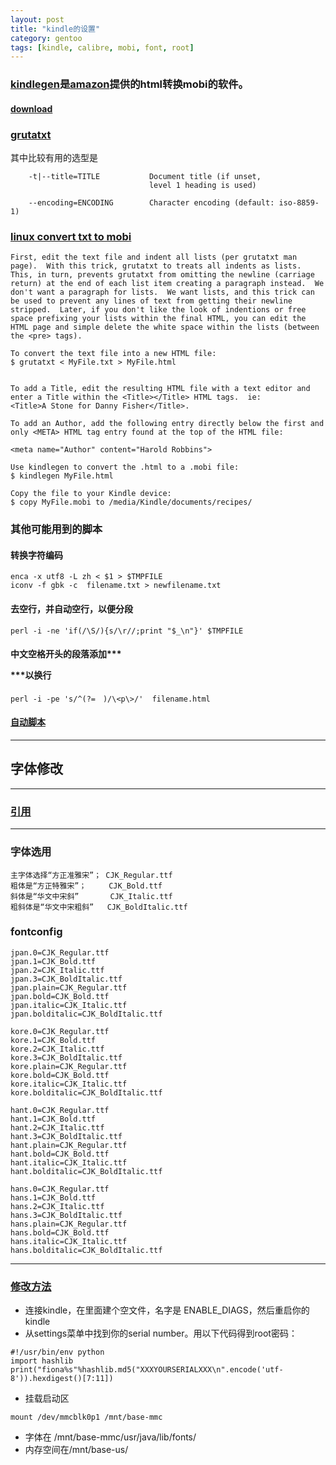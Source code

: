 ```yaml
---
layout: post
title: "kindle的设置"
category: gentoo
tags: [kindle, calibre, mobi, font, root]
---
```


### [kindlegen](http://wiki.gentoo.org/wiki/Amazon_Kindle)是[amazon](http://www.amazon.com/gp/feature.html?docId=1000765211)提供的html转换mobi的软件。

####  [download](http://kindlegen.s3.amazonaws.com/kindlegen_linux_2.6_i386_v2_9.tar.gz)


### [grutatxt](https://github.com/angelortega/grutatxt)

其中比较有用的选型是

```
    -t|--title=TITLE           Document title (if unset,
                               level 1 heading is used)

    --encoding=ENCODING        Character encoding (default: iso-8859-1)
```

### [linux convert txt to mobi](http://rogerx.freeshell.org/programming/kindle-convert_txttomobi.html)

```
First, edit the text file and indent all lists (per grutatxt man page).  With this trick, grutatxt to treats all indents as lists.  This, in turn, prevents grutatxt from omitting the newline (carriage return) at the end of each list item creating a paragraph instead.  We don't want a paragraph for lists.  We want lists, and this trick can be used to prevent any lines of text from getting their newline stripped.  Later, if you don't like the look of indentions or free space prefixing your lists within the final HTML, you can edit the HTML page and simple delete the white space within the lists (between the <pre> tags).

To convert the text file into a new HTML file:
$ grutatxt < MyFile.txt > MyFile.html


To add a Title, edit the resulting HTML file with a text editor and enter a Title within the <Title></Title> HTML tags.  ie:
<Title>A Stone for Danny Fisher</Title>.

To add an Author, add the following entry directly below the first and only <META> HTML tag entry found at the top of the HTML file:

<meta name="Author" content="Harold Robbins">

Use kindlegen to convert the .html to a .mobi file:
$ kindlegen MyFile.html

Copy the file to your Kindle device:
$ copy MyFile.mobi to /media/Kindle/documents/recipes/

```

### 其他可能用到的脚本

#### 转换字符编码

```
enca -x utf8 -L zh < $1 > $TMPFILE
iconv -f gbk -c  filename.txt > newfilename.txt
```

#### 去空行，并自动空行，以便分段

```
perl -i -ne 'if(/\S/){s/\r//;print "$_\n"}' $TMPFILE
```


#### 中文空格开头的段落添加***<p>***以换行

```
perl -i -pe 's/^(?=　)/\<p\>/'  filename.html
```

#### [自动脚本](https://github.com/kingkongmok/kingkongmok.github.com/blob/master/bin/txt2mobi.sh)

---

## 字体修改

---

### [引用](https://wzyboy.im/post/736.html)

---

### 字体选用

```
主字体选择“方正准雅宋”； CJK_Regular.ttf
粗体是“方正特雅宋”；     CJK_Bold.ttf
斜体是“华文中宋斜”       CJK_Italic.ttf
粗斜体是“华文中宋粗斜”   CJK_BoldItalic.ttf
```

### fontconfig 

```
jpan.0=CJK_Regular.ttf
jpan.1=CJK_Bold.ttf
jpan.2=CJK_Italic.ttf
jpan.3=CJK_BoldItalic.ttf
jpan.plain=CJK_Regular.ttf
jpan.bold=CJK_Bold.ttf
jpan.italic=CJK_Italic.ttf
jpan.bolditalic=CJK_BoldItalic.ttf

kore.0=CJK_Regular.ttf
kore.1=CJK_Bold.ttf
kore.2=CJK_Italic.ttf
kore.3=CJK_BoldItalic.ttf
kore.plain=CJK_Regular.ttf
kore.bold=CJK_Bold.ttf
kore.italic=CJK_Italic.ttf
kore.bolditalic=CJK_BoldItalic.ttf

hant.0=CJK_Regular.ttf
hant.1=CJK_Bold.ttf
hant.2=CJK_Italic.ttf
hant.3=CJK_BoldItalic.ttf
hant.plain=CJK_Regular.ttf
hant.bold=CJK_Bold.ttf
hant.italic=CJK_Italic.ttf
hant.bolditalic=CJK_BoldItalic.ttf

hans.0=CJK_Regular.ttf
hans.1=CJK_Bold.ttf
hans.2=CJK_Italic.ttf
hans.3=CJK_BoldItalic.ttf
hans.plain=CJK_Regular.ttf
hans.bold=CJK_Bold.ttf
hans.italic=CJK_Italic.ttf
hans.bolditalic=CJK_BoldItalic.ttf
```

---


### [修改方法](http://itindex.net/detail/34499-kindle-root-%E4%B8%AD%E6%96%87%E5%AD%97)

+ 连接kindle，在里面建个空文件，名字是 ENABLE_DIAGS，然后重启你的kindle 
+ 从settings菜单中找到你的serial number。用以下代码得到root密码：


```
#!/usr/bin/env python 
import hashlib 
print("fiona%s"%hashlib.md5("XXXYOURSERIALXXX\n".encode('utf-8')).hexdigest()[7:11])
```

+ 挂载启动区

```
mount /dev/mmcblk0p1 /mnt/base-mmc
```

+ 字体在 /mnt/base-mmc/usr/java/lib/fonts/
+ 内存空间在/mnt/base-us/

